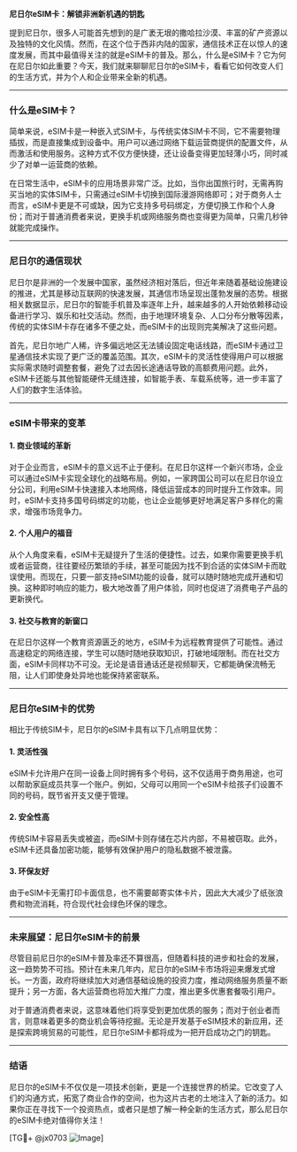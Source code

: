 **尼日尔eSIM卡：解锁非洲新机遇的钥匙**

提到尼日尔，很多人可能首先想到的是广袤无垠的撒哈拉沙漠、丰富的矿产资源以及独特的文化风情。然而，在这个位于西非内陆的国家，通信技术正在以惊人的速度发展，而其中最值得关注的就是eSIM卡的普及。那么，什么是eSIM卡？它为何在尼日尔如此重要？今天，我们就来聊聊尼日尔的eSIM卡，看看它如何改变人们的生活方式，并为个人和企业带来全新的机遇。

---

### **什么是eSIM卡？**

简单来说，eSIM卡是一种嵌入式SIM卡，与传统实体SIM卡不同，它不需要物理插拔，而是直接集成到设备中。用户可以通过网络下载运营商提供的配置文件，从而激活和使用服务。这种方式不仅方便快捷，还让设备变得更加轻薄小巧，同时减少了对单一运营商的依赖。

在日常生活中，eSIM卡的应用场景非常广泛。比如，当你出国旅行时，无需再购买当地的实体SIM卡，只需通过eSIM卡切换到国际漫游网络即可；对于商务人士而言，eSIM卡更是不可或缺，因为它支持多号码绑定，方便切换工作和个人身份；而对于普通消费者来说，更换手机或网络服务商也变得更为简单，只需几秒钟就能完成操作。

---

### **尼日尔的通信现状**

尼日尔是非洲的一个发展中国家，虽然经济相对落后，但近年来随着基础设施建设的推进，尤其是移动互联网的快速发展，其通信市场呈现出蓬勃发展的态势。根据相关数据显示，尼日尔的智能手机普及率逐年上升，越来越多的人开始依赖移动设备进行学习、娱乐和社交活动。然而，由于地理环境复杂、人口分布分散等因素，传统的实体SIM卡存在诸多不便之处，而eSIM卡的出现则完美解决了这些问题。

首先，尼日尔地广人稀，许多偏远地区无法铺设固定电话线路，而eSIM卡通过卫星通信技术实现了更广泛的覆盖范围。其次，eSIM卡的灵活性使得用户可以根据实际需求随时调整套餐，避免了过去因长途通话导致的高额费用问题。此外，eSIM卡还能与其他智能硬件无缝连接，如智能手表、车载系统等，进一步丰富了人们的数字生活体验。

---

### **eSIM卡带来的变革**

#### **1. 商业领域的革新**
对于企业而言，eSIM卡的意义远不止于便利。在尼日尔这样一个新兴市场，企业可以通过eSIM卡实现全球化的战略布局。例如，一家跨国公司可以在尼日尔设立分公司，利用eSIM卡快速接入本地网络，降低运营成本的同时提升工作效率。同时，eSIM卡支持多国号码绑定的功能，也让企业能够更好地满足客户多样化的需求，增强市场竞争力。

#### **2. 个人用户的福音**
从个人角度来看，eSIM卡无疑提升了生活的便捷性。过去，如果你需要更换手机或者运营商，往往要经历繁琐的手续，甚至可能因为找不到合适的实体SIM卡而耽误使用。而现在，只要一部支持eSIM功能的设备，就可以随时随地完成开通和切换。这种即时响应的能力，极大地改善了用户体验，同时也促进了消费电子产品的更新换代。

#### **3. 社交与教育的新窗口**
在尼日尔这样一个教育资源匮乏的地方，eSIM卡为远程教育提供了可能性。通过高速稳定的网络连接，学生可以随时随地获取知识，打破地域限制。而在社交方面，eSIM卡同样功不可没。无论是语音通话还是视频聊天，它都能确保流畅无阻，让人们即使身处异地也能保持紧密联系。

---

### **尼日尔eSIM卡的优势**

相比于传统SIM卡，尼日尔的eSIM卡具有以下几点明显优势：

#### **1. 灵活性强**
eSIM卡允许用户在同一设备上同时拥有多个号码，这不仅适用于商务用途，也可以帮助家庭成员共享一个账户。例如，父母可以用同一个eSIM卡给孩子们设置不同的号码，既节省开支又便于管理。

#### **2. 安全性高**
传统SIM卡容易丢失或被盗，而eSIM卡则存储在芯片内部，不易被窃取。此外，eSIM卡还具备加密功能，能够有效保护用户的隐私数据不被泄露。

#### **3. 环保友好**
由于eSIM卡无需打印卡面信息，也不需要邮寄实体卡片，因此大大减少了纸张浪费和物流消耗，符合现代社会绿色环保的理念。

---

### **未来展望：尼日尔eSIM卡的前景**

尽管目前尼日尔的eSIM卡普及率还不算很高，但随着科技的进步和社会的发展，这一趋势势不可挡。预计在未来几年内，尼日尔的eSIM卡市场将迎来爆发式增长。一方面，政府将继续加大对通信基础设施的投资力度，推动网络服务质量不断提升；另一方面，各大运营商也将加大推广力度，推出更多优惠套餐吸引用户。

对于普通消费者来说，这意味着他们将享受到更加优质的服务；而对于创业者而言，则意味着更多的商业机会等待挖掘。无论是开发基于eSIM技术的新应用，还是探索跨境贸易的可能性，尼日尔eSIM卡都将成为一把开启成功之门的钥匙。

---

### **结语**

尼日尔的eSIM卡不仅仅是一项技术创新，更是一个连接世界的桥梁。它改变了人们的沟通方式，拓宽了商业合作的空间，也为这片古老的土地注入了新的活力。如果你正在寻找下一个投资热点，或者只是想了解一种全新的生活方式，那么尼日尔的eSIM卡绝对值得你关注！

[TG💪+ @jx0703 ![Image](https://github.com/user-attachments/assets/dbca1d08-cadb-493c-b0ec-ad6f7a83f270)]
